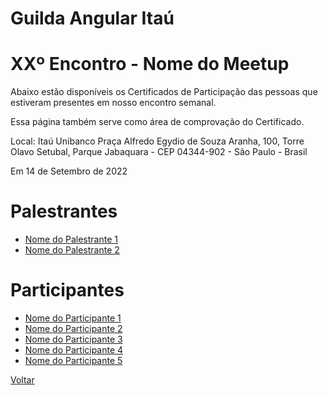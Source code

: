 # Guilda Angular Itaú
# XXº Encontro - Nome do Meetup

Abaixo estão disponíveis os Certificados de Participação das pessoas que estiveram presentes em nosso encontro semanal. 

Essa página também serve como área de comprovação do Certificado.

Local:
Itaú Unibanco
Praça Alfredo Egydio de Souza Aranha, 100, Torre Olavo Setubal, Parque Jabaquara - CEP 04344-902 - São Paulo - Brasil

Em 14 de Setembro de 2022

# Palestrantes
- [Nome do Palestrante 1](https://github.com/devcsp/Certificados/raw/master/exemplo/Arquivos/Certificado_De_Participacao_Modelo_Palestrantex.pdf)
- [Nome do Palestrante 2](https://github.com/devcsp/Certificados/raw/master/exemplo/Arquivos/Certificado_De_Participacao_Modelo_Palestrantey.pdf)

# Participantes
- [Nome do Participante 1](https://github.com/guildaangularitau/certificados/raw/master/exemplo/Arquivos/Certificado_De_Participacao_Modelo.pdf)
- [Nome do Participante 2](https://github.com/guildaangularitau/certificados/raw/master/exemplo/Arquivos/Certificado_De_Participacao_Modelo.pdf)
- [Nome do Participante 3](https://github.com/guildaangularitau/certificados/raw/master/exemplo/Arquivos/Certificado_De_Participacao_Modelo.pdf)
- [Nome do Participante 4](https://github.com/guildaangularitau/certificados/raw/master/exemplo/Arquivos/Certificado_De_Participacao_Modelo.pdf)
- [Nome do Participante 5](https://github.com/guildaangularitau/certificados/raw/master/exemplo/Arquivos/Certificado_De_Participacao_Modelo.pdf)


[Voltar](https://guildaangularitau.github.io/certificados)
